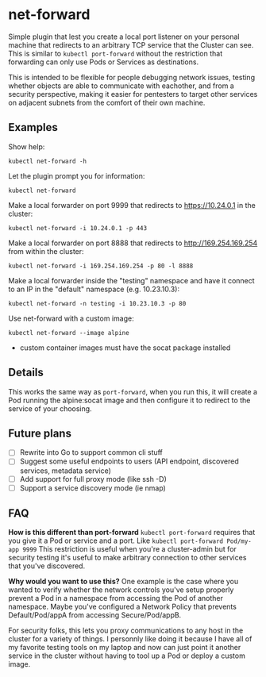 # net-forward

Simple plugin that lest you create a local port listener on your personal machine
that redirects to an arbitrary TCP service that the Cluster can see. This is 
similar to `kubectl port-forward` without the restriction that forwarding can 
only use Pods or Services as destinations. 

This is intended to be flexible for people debugging network issues, testing 
whether objects are able to communicate with eachother, and from a security 
perspective, making it easier for pentesters to target other services on 
adjacent subnets from the comfort of their own machine. 

## Examples

Show help:

`kubectl net-forward -h`

Let the plugin prompt you for information:

`kubectl net-forward`

Make a local forwarder on port 9999 that redirects to https://10.24.0.1 in the cluster:

`kubectl net-forward -i 10.24.0.1 -p 443`

Make a local forwarder on port 8888 that redirects to http://169.254.169.254 from within the cluster:

`kubectl net-forward -i 169.254.169.254 -p 80 -l 8888`

Make a local forwarder inside the "testing" namespace and have it connect to an IP in the "default" namespace (e.g. 10.23.10.3):

`kubectl net-forward -n testing -i 10.23.10.3 -p 80`

Use net-forward with a custom image:

`kubectl net-forward --image alpine`
- custom container images must have the socat package installed

## Details

This works the same way as `port-forward`, when you run this, it will create a 
Pod running the alpine:socat image and then configure it to redirect to the service
of your choosing. 

## Future plans

- [ ] Rewrite into Go to support common cli stuff
- [ ] Suggest some useful endpoints to users (API endpoint, discovered services, metadata service)
- [ ] Add support for full proxy mode (like ssh -D)
- [ ] Support a service discovery mode (ie nmap)

## FAQ

**How is this different than port-forward**
`kubectl port-forward` requires that you give it a Pod or service and a port. Like `kubectl port-forward Pod/my-app 9999`
This restriction is useful when you're a cluster-admin but for security testing it's useful
to make arbitrary connection to other services that you've discovered. 

**Why would you want to use this?**
One example is the case where you wanted to verify whether the network controls you've setup
properly prevent a Pod in a namespace from accessing the Pod of another namespace. Maybe you've
configured a Network Policy that prevents Default/Pod/appA from accessing Secure/Pod/appB. 

For security folks, this lets you proxy communications to any host in the cluster for a variety
of things. I personnly like doing it because I have all of my favorite testing tools on my 
laptop and now can just point it another service in the cluster without having to tool up a Pod
or deploy a custom image. 

